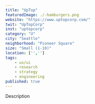```yaml
---
title: "UpTop"
featuredImage: ./-hamburgers.png
website: "https://www.uptopcorp.com/"
twit: "UpTopCorp"
inst: "uptopcorp"
category: "U"
city: "Seattle"
neighborhood: "Pioneer Square"
size: "Small (1-10)"
location: ['','']
tags:
    - ux/ui
    - research
    - strategy
    - engineering
published: true
---
```


Description
